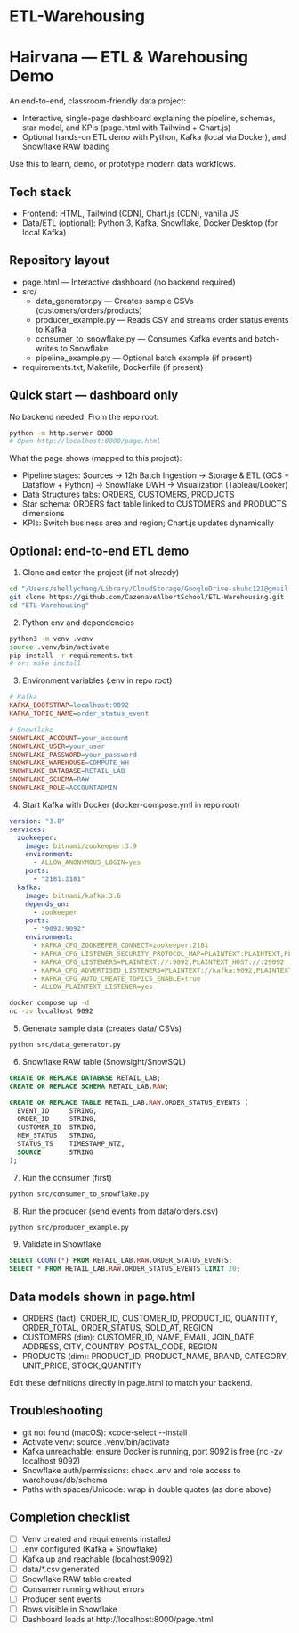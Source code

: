 # ETL-Warehousing


# Hairvana — ETL & Warehousing Demo

An end-to-end, classroom-friendly data project:

- Interactive, single-page dashboard explaining the pipeline, schemas, star model, and KPIs (page.html with Tailwind + Chart.js)
- Optional hands-on ETL demo with Python, Kafka (local via Docker), and Snowflake RAW loading

Use this to learn, demo, or prototype modern data workflows.

## Tech stack

- Frontend: HTML, Tailwind (CDN), Chart.js (CDN), vanilla JS
- Data/ETL (optional): Python 3, Kafka, Snowflake, Docker Desktop (for local Kafka)

## Repository layout

- page.html — Interactive dashboard (no backend required)
- src/
  - data_generator.py — Creates sample CSVs (customers/orders/products)
  - producer_example.py — Reads CSV and streams order status events to Kafka
  - consumer_to_snowflake.py — Consumes Kafka events and batch-writes to Snowflake
  - pipeline_example.py — Optional batch example (if present)
- requirements.txt, Makefile, Dockerfile (if present)

## Quick start — dashboard only

No backend needed. From the repo root:

```bash
python -m http.server 8000
# Open http://localhost:8000/page.html
```

What the page shows (mapped to this project):

- Pipeline stages: Sources → 12h Batch Ingestion → Storage & ETL (GCS + Dataflow + Python) → Snowflake DWH → Visualization (Tableau/Looker)
- Data Structures tabs: ORDERS, CUSTOMERS, PRODUCTS
- Star schema: ORDERS fact table linked to CUSTOMERS and PRODUCTS dimensions
- KPIs: Switch business area and region; Chart.js updates dynamically

## Optional: end-to-end ETL demo

1) Clone and enter the project (if not already)

```bash
cd "/Users/shellychang/Library/CloudStorage/GoogleDrive-shuhc121@gmail.com/我的雲端硬碟/Albertschool_M2_1/as_m2-1/ETL and Warehousing"
git clone https://github.com/CazenaveAlbertSchool/ETL-Warehousing.git
cd "ETL-Warehousing"
```

2) Python env and dependencies

```bash
python3 -m venv .venv
source .venv/bin/activate
pip install -r requirements.txt
# or: make install
```

3) Environment variables (.env in repo root)

```ini
# Kafka
KAFKA_BOOTSTRAP=localhost:9092
KAFKA_TOPIC_NAME=order_status_event

# Snowflake
SNOWFLAKE_ACCOUNT=your_account
SNOWFLAKE_USER=your_user
SNOWFLAKE_PASSWORD=your_password
SNOWFLAKE_WAREHOUSE=COMPUTE_WH
SNOWFLAKE_DATABASE=RETAIL_LAB
SNOWFLAKE_SCHEMA=RAW
SNOWFLAKE_ROLE=ACCOUNTADMIN
```

4) Start Kafka with Docker (docker-compose.yml in repo root)

```yaml
version: "3.8"
services:
  zookeeper:
    image: bitnami/zookeeper:3.9
    environment:
      - ALLOW_ANONYMOUS_LOGIN=yes
    ports:
      - "2181:2181"
  kafka:
    image: bitnami/kafka:3.6
    depends_on:
      - zookeeper
    ports:
      - "9092:9092"
    environment:
      - KAFKA_CFG_ZOOKEEPER_CONNECT=zookeeper:2181
      - KAFKA_CFG_LISTENER_SECURITY_PROTOCOL_MAP=PLAINTEXT:PLAINTEXT,PLAINTEXT_HOST:PLAINTEXT
      - KAFKA_CFG_LISTENERS=PLAINTEXT://:9092,PLAINTEXT_HOST://:29092
      - KAFKA_CFG_ADVERTISED_LISTENERS=PLAINTEXT://kafka:9092,PLAINTEXT_HOST://localhost:9092
      - KAFKA_CFG_AUTO_CREATE_TOPICS_ENABLE=true
      - ALLOW_PLAINTEXT_LISTENER=yes
```

```bash
docker compose up -d
nc -zv localhost 9092
```

5) Generate sample data (creates data/ CSVs)

```bash
python src/data_generator.py
```

6) Snowflake RAW table (Snowsight/SnowSQL)

```sql
CREATE OR REPLACE DATABASE RETAIL_LAB;
CREATE OR REPLACE SCHEMA RETAIL_LAB.RAW;

CREATE OR REPLACE TABLE RETAIL_LAB.RAW.ORDER_STATUS_EVENTS (
  EVENT_ID     STRING,
  ORDER_ID     STRING,
  CUSTOMER_ID  STRING,
  NEW_STATUS   STRING,
  STATUS_TS    TIMESTAMP_NTZ,
  SOURCE       STRING
);
```

7) Run the consumer (first)

```bash
python src/consumer_to_snowflake.py
```

8) Run the producer (send events from data/orders.csv)

```bash
python src/producer_example.py
```

9) Validate in Snowflake

```sql
SELECT COUNT(*) FROM RETAIL_LAB.RAW.ORDER_STATUS_EVENTS;
SELECT * FROM RETAIL_LAB.RAW.ORDER_STATUS_EVENTS LIMIT 20;
```

## Data models shown in page.html

- ORDERS (fact): ORDER_ID, CUSTOMER_ID, PRODUCT_ID, QUANTITY, ORDER_TOTAL, ORDER_STATUS, SOLD_AT, REGION
- CUSTOMERS (dim): CUSTOMER_ID, NAME, EMAIL, JOIN_DATE, ADDRESS, CITY, COUNTRY, POSTAL_CODE, REGION
- PRODUCTS (dim): PRODUCT_ID, PRODUCT_NAME, BRAND, CATEGORY, UNIT_PRICE, STOCK_QUANTITY

Edit these definitions directly in page.html to match your backend.

## Troubleshooting

- git not found (macOS): xcode-select --install
- Activate venv: source .venv/bin/activate
- Kafka unreachable: ensure Docker is running, port 9092 is free (nc -zv localhost 9092)
- Snowflake auth/permissions: check .env and role access to warehouse/db/schema
- Paths with spaces/Unicode: wrap in double quotes (as done above)

## Completion checklist

- [ ] Venv created and requirements installed
- [ ] .env configured (Kafka + Snowflake)
- [ ] Kafka up and reachable (localhost:9092)
- [ ] data/*.csv generated
- [ ] Snowflake RAW table created
- [ ] Consumer running without errors
- [ ] Producer sent events
- [ ] Rows visible in Snowflake
- [ ] Dashboard loads at http://localhost:8000/page.html
